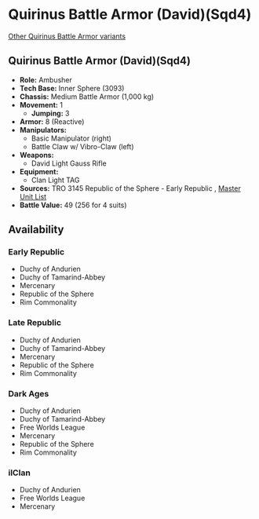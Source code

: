 # Quirinus Battle Armor (David)(Sqd4) 

[Other Quirinus Battle Armor variants](../quirinus_battle_armor.md) 

## Quirinus Battle Armor (David)(Sqd4) 

- **Role:** Ambusher 
- **Tech Base:** Inner Sphere (3093) 
- **Chassis:** Medium Battle Armor (1,000 kg) 
- **Movement:** 1 
  - **Jumping:** 3 
- **Armor:** 8 (Reactive) 
- **Manipulators:** 
  - Basic Manipulator (right) 
  - Battle Claw w/ Vibro-Claw (left) 
- **Weapons:** 
  - David Light Gauss Rifle 
- **Equipment:** 
  - Clan Light TAG 
- **Sources:** TRO 3145 Republic of the Sphere - Early Republic , [Master Unit List](http://masterunitlist.info/Unit/Details/6644) 
- **Battle Value:** 49 (256 for 4 suits) 

## Availability 

### Early Republic 

- Duchy of Andurien 
- Duchy of Tamarind-Abbey 
- Mercenary 
- Republic of the Sphere 
- Rim Commonality 

### Late Republic 

- Duchy of Andurien 
- Duchy of Tamarind-Abbey 
- Mercenary 
- Republic of the Sphere 
- Rim Commonality 

### Dark Ages 

- Duchy of Andurien 
- Duchy of Tamarind-Abbey 
- Free Worlds League 
- Mercenary 
- Republic of the Sphere 
- Rim Commonality 

### ilClan 

- Duchy of Andurien 
- Free Worlds League 
- Mercenary 

